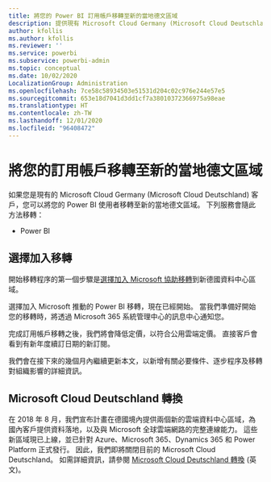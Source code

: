 ```yaml
---
title: 將您的 Power BI 訂用帳戶移轉至新的當地德文區域
description: 提供現有 Microsoft Cloud Germany (Microsoft Cloud Deutschland) 客戶如何將其 Power BI 使用者移轉至新的當地德文區域的相關資訊。
author: kfollis
ms.author: kfollis
ms.reviewer: ''
ms.service: powerbi
ms.subservice: powerbi-admin
ms.topic: conceptual
ms.date: 10/02/2020
LocalizationGroup: Administration
ms.openlocfilehash: 7ce58c58934503e51531d204c02c976e244e57e5
ms.sourcegitcommit: 653e18d7041d3dd1cf7a38010372366975a98eae
ms.translationtype: HT
ms.contentlocale: zh-TW
ms.lasthandoff: 12/01/2020
ms.locfileid: "96408472"
---
```

# <a name="migrate-your-subscription-to-the-new-local-german-regions"></a>將您的訂用帳戶移轉至新的當地德文區域

如果您是現有的 Microsoft Cloud Germany (Microsoft Cloud Deutschland) 客戶，您可以將您的 Power BI 使用者移轉至新的當地德文區域。 下列服務會隨此方法移轉：

* Power BI

## <a name="opt-in-to-migration"></a>選擇加入移轉

開始移轉程序的第一個步驟是[選擇加入 Microsoft 協助移轉](/microsoft-365/enterprise/ms-cloud-germany-migration-opt-in)到新德國資料中心區域。

選擇加入 Microsoft 推動的 Power BI 移轉，現在已經開始。 當我們準備好開始您的移轉時，將透過 Microsoft 365 系統管理中心的訊息中心通知您。

完成訂用帳戶移轉之後，我們將會降低定價，以符合公用雲端定價。 直接客戶會看到有新年度續訂日期的新訂閱。

我們會在接下來的幾個月內繼續更新本文，以新增有關必要條件、逐步程序及移轉對組織影響的詳細資訊。

## <a name="microsoft-cloud-deutschland-transition"></a>Microsoft Cloud Deutschland 轉換

在 2018 年 8 月，我們宣布計畫在德國境內提供兩個新的雲端資料中心區域，為國內客戶提供資料落地，以及與 Microsoft 全球雲端網路的完整連線能力。 這些新區域現已上線，並已針對 Azure、Microsoft 365、Dynamics 365 和 Power Platform 正式發行。 因此，我們即將關閉目前的 Microsoft Cloud Deutschland。 如需詳細資訊，請參閱 [Microsoft Cloud Deutschland 轉換](https://www.microsoft.com/cloud-platform/germany-cloud-regions) \(英文\)。

